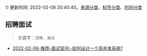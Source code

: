 :alarm_clock: 更新时间: 2022-02-08 20:40:40。[来源分类](../README.md)、[标签分类](../TAGS.md)、[时间分类](../TIMELINE.md)

## 招聘面试


> 关键字：`招聘`、`面试`



- [2022-02-08-推荐-面试官问:-如何设计一个高并发系统?](https://toutiao.io/k/7hrrplb) 